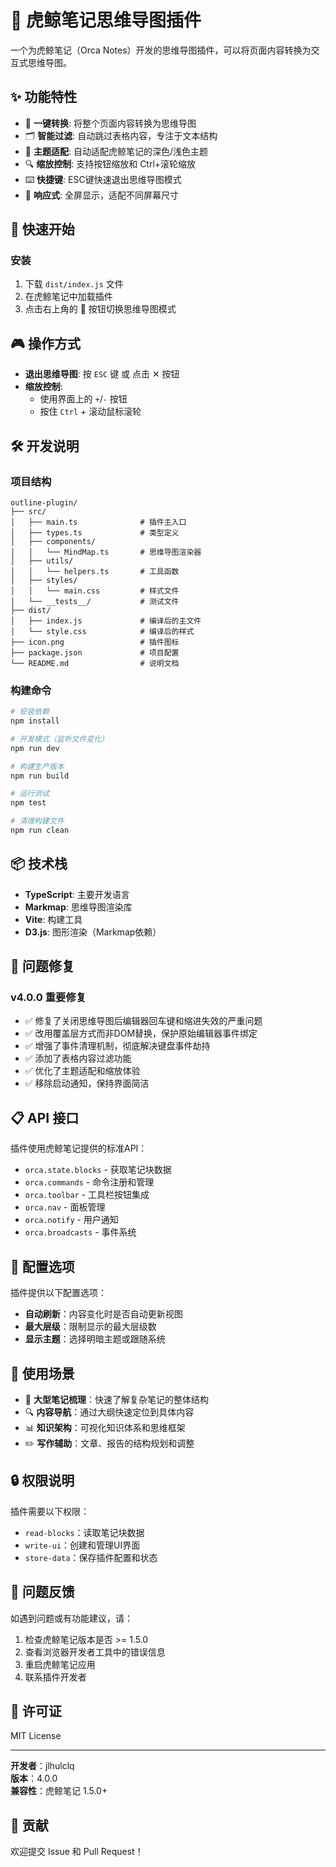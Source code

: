 # 🧠 虎鲸笔记思维导图插件

一个为虎鲸笔记（Orca Notes）开发的思维导图插件，可以将页面内容转换为交互式思维导图。

## ✨ 功能特性

- 🎯 **一键转换**: 将整个页面内容转换为思维导图
- 🗂️ **智能过滤**: 自动跳过表格内容，专注于文本结构
- 🎨 **主题适配**: 自动适配虎鲸笔记的深色/浅色主题
- 🔍 **缩放控制**: 支持按钮缩放和 Ctrl+滚轮缩放
- ⌨️ **快捷键**: ESC键快速退出思维导图模式
- 📱 **响应式**: 全屏显示，适配不同屏幕尺寸

## 🚀 快速开始

### 安装

1. 下载 `dist/index.js` 文件
2. 在虎鲸笔记中加载插件
3. 点击右上角的 🧠 按钮切换思维导图模式

## 🎮 操作方式

- **退出思维导图**: 按 `ESC` 键 或 点击 ✕ 按钮
- **缩放控制**: 
  - 使用界面上的 `+`/`-` 按钮
  - 按住 `Ctrl` + 滚动鼠标滚轮

## 🛠️ 开发说明

### 项目结构

```
outline-plugin/
├── src/
│   ├── main.ts              # 插件主入口
│   ├── types.ts             # 类型定义
│   ├── components/
│   │   └── MindMap.ts       # 思维导图渲染器
│   ├── utils/
│   │   └── helpers.ts       # 工具函数
│   ├── styles/
│   │   └── main.css         # 样式文件
│   └── __tests__/           # 测试文件
├── dist/
│   ├── index.js             # 编译后的主文件
│   └── style.css            # 编译后的样式
├── icon.png                 # 插件图标
├── package.json             # 项目配置
└── README.md                # 说明文档
```

### 构建命令

```bash
# 安装依赖
npm install

# 开发模式（监听文件变化）
npm run dev

# 构建生产版本
npm run build

# 运行测试
npm test

# 清理构建文件
npm run clean
```

## 📦 技术栈

- **TypeScript**: 主要开发语言
- **Markmap**: 思维导图渲染库
- **Vite**: 构建工具
- **D3.js**: 图形渲染（Markmap依赖）

## 🐛 问题修复

### v4.0.0 重要修复
- ✅ 修复了关闭思维导图后编辑器回车键和缩进失效的严重问题
- ✅ 改用覆盖层方式而非DOM替换，保护原始编辑器事件绑定
- ✅ 增强了事件清理机制，彻底解决键盘事件劫持
- ✅ 添加了表格内容过滤功能
- ✅ 优化了主题适配和缩放体验
- ✅ 移除启动通知，保持界面简洁

## 📋 API 接口

插件使用虎鲸笔记提供的标准API：

- `orca.state.blocks` - 获取笔记块数据
- `orca.commands` - 命令注册和管理
- `orca.toolbar` - 工具栏按钮集成
- `orca.nav` - 面板管理
- `orca.notify` - 用户通知
- `orca.broadcasts` - 事件系统

## 🔧 配置选项

插件提供以下配置选项：

- **自动刷新**：内容变化时是否自动更新视图
- **最大层级**：限制显示的最大层级数
- **显示主题**：选择明暗主题或跟随系统

## 🎯 使用场景

- 📝 **大型笔记梳理**：快速了解复杂笔记的整体结构
- 🔍 **内容导航**：通过大纲快速定位到具体内容
- 📊 **知识架构**：可视化知识体系和思维框架
- ✏️ **写作辅助**：文章、报告的结构规划和调整

## 🔒 权限说明

插件需要以下权限：

- `read-blocks`：读取笔记块数据
- `write-ui`：创建和管理UI界面
- `store-data`：保存插件配置和状态

## 🐛 问题反馈

如遇到问题或有功能建议，请：

1. 检查虎鲸笔记版本是否 >= 1.5.0
2. 查看浏览器开发者工具中的错误信息
3. 重启虎鲸笔记应用
4. 联系插件开发者

## 📄 许可证

MIT License

---

**开发者**：jlhulclq  
**版本**：4.0.0  
**兼容性**：虎鲸笔记 1.5.0+

## 🤝 贡献

欢迎提交 Issue 和 Pull Request！